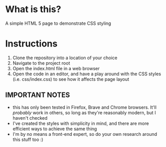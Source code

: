 # What is this?

A simple HTML 5 page to demonstrate CSS styling

# Instructions

1. Clone the repository into a location of your choice
2. Navigate to the project root
3. Open the index.html file in a web browser
4. Open the code in an editor, and have a play around with the CSS styles (i.e. css/index.css) to see how it affects the page layout

## IMPORTANT NOTES

- this has only been tested in Firefox, Brave and Chrome browsers. It'll _probably_ work in others, so long as they're reasonably modern, but I haven't checked
- I've created the styles with simplicity in mind, and there are more efficient ways to achieve the same thing
- I'm by no means a front-end expert, so do your own research around this stuff too :)
